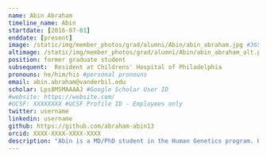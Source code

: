```yaml
---
name: Abin Abraham
timeline_name: Abin
startdate: [2016-07-01]
enddate: [present]
image: /static/img/member_photos/grad/alumni/Abin/abin_abraham.jpg #365 x 365 pixels, 72 dpi
altimage: /static/img/member_photos/grad/alumni/Abin/abin_abraham_alt.png #365 x 365 pixels, 72 dpi
position: former graduate student
subsequent:  Resident at Childrens' Hospital of Philadelphia
pronouns: he/him/his #personal pronouns
email: abin.abraham@vanderbil.edu
scholar: Lps8M5MAAAAJ #Google Scholar User ID
#website: https://website.com/
#UCSF: XXXXXXXX #UCSF Profile ID - Employees only
twitter: username
linkedin: username
github: https://github.com/abraham-abin13
orcid: XXXX-XXXX-XXXX-XXXX
description: "Abin is a MD/PhD student in the Human Genetics program. He graduated from the University of Michigan with a B.S.E in Biomedical Engineering."
---
```

